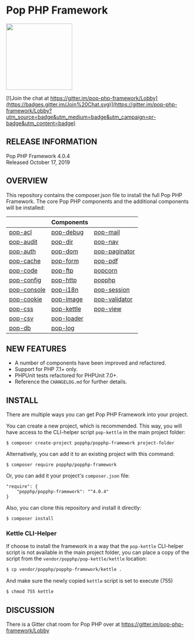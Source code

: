 Pop PHP Framework
=================

<img src="http://www.popphp.org/assets/img/pop-php-logo.png" width="180" height="180" />

[![Join the chat at https://gitter.im/pop-php-framework/Lobby](https://badges.gitter.im/Join%20Chat.svg)](https://gitter.im/pop-php-framework/Lobby?utm_source=badge&utm_medium=badge&utm_campaign=pr-badge&utm_content=badge)

RELEASE INFORMATION
-------------------
Pop PHP Framework 4.0.4  
Released October 17, 2019

OVERVIEW
--------
This repository contains the composer.json file to install the full Pop PHP Framework.
The core Pop PHP components and the additional components will be installed:

|                                                      | Components                                               |                                                          |
|------------------------------------------------------|----------------------------------------------------------|----------------------------------------------------------|
| [pop-acl](https://github.com/popphp/pop-acl)         | [pop-debug](https://github.com/popphp/pop-debug)         | [pop-mail](https://github.com/popphp/pop-mail)           |
| [pop-audit](https://github.com/popphp/pop-audit)     | [pop-dir](https://github.com/popphp/pop-dir)             | [pop-nav](https://github.com/popphp/pop-nav)             |
| [pop-auth](https://github.com/popphp/pop-auth)       | [pop-dom](https://github.com/popphp/pop-dom)             | [pop-paginator](https://github.com/popphp/pop-paginator) |
| [pop-cache](https://github.com/popphp/pop-cache)     | [pop-form](https://github.com/popphp/pop-form)           | [pop-pdf](https://github.com/popphp/pop-pdf)             |
| [pop-code](https://github.com/popphp/pop-code)       | [pop-ftp](https://github.com/popphp/pop-ftp)             | [popcorn](https://github.com/popphp/popcorn)             |
| [pop-config](https://github.com/popphp/pop-config)   | [pop-http](https://github.com/popphp/pop-http)           | [popphp](https://github.com/popphp/popphp)               |
| [pop-console](https://github.com/popphp/pop-console) | [pop-i18n](https://github.com/popphp/pop-i18n)           | [pop-session](https://github.com/popphp/pop-session)     |
| [pop-cookie](https://github.com/popphp/pop-cookie)   | [pop-image](https://github.com/popphp/pop-image)         | [pop-validator](https://github.com/popphp/pop-validator) |
| [pop-css](https://github.com/popphp/pop-css)         | [pop-kettle](https://github.com/popphp/pop-kettle)       | [pop-view](https://github.com/popphp/pop-view)           |
| [pop-csv](https://github.com/popphp/pop-csv)         | [pop-loader](https://github.com/popphp/pop-loader)       |                                                          |
| [pop-db](https://github.com/popphp/pop-db)           | [pop-log](https://github.com/popphp/pop-log)             |                                                          |

NEW FEATURES
------------
* A number of components have been improved and refactored. 
* Support for PHP 7.1+ only.
* PHPUnit tests refactored for PHPUnit 7.0+.
* Reference the `CHANGELOG.md` for further details.


INSTALL
-------
There are multiple ways you can get Pop PHP Framework into your project.

You can create a new project, which is recommended. This way, you will have
access to the CLI-helper script `pop-kettle` in the main project folder:

```console
$ composer create-project popphp/popphp-framework project-folder
```

Alternatively, you can add it to an existing project with this command:

```console
$ composer require popphp/popphp-framework
```

Or, you can add it your project's `composer.json` file:

    "require": {
        "popphp/popphp-framework": "^4.0.4"
    }

Also, you can clone this repository and install it directly:

```console
$ composer install
```

### Kettle CLI-Helper

If choose to install the framework in a way that the `pop-kettle` CLI-helper
script is not available in the main project folder, you can place a copy of
the script from the `vendor/popphp/pop-kettle/kettle` location:

```bash
$ cp vendor/popphp/popphp-framework/kettle .
```

And make sure the newly copied `kettle` script is set to execute (755)

```bash
$ chmod 755 kettle
```

## DISCUSSION

There is a Gitter chat room for Pop PHP over at https://gitter.im/pop-php-framework/Lobby

